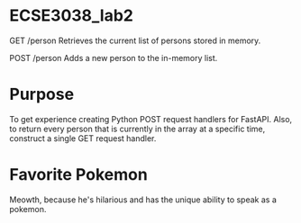 # ECSE3038_lab2

GET /person
Retrieves the current list of persons stored in memory.

POST /person
Adds a new person to the in-memory list.



# Purpose

To get experience creating Python POST request handlers for FastAPI. Also, to return every person that is currently in the array at a specific time, construct a single GET request handler.

# Favorite Pokemon

Meowth, because he's hilarious and has the unique ability to speak as a pokemon.
